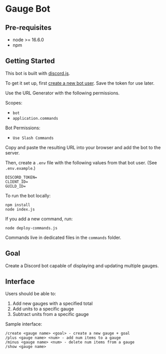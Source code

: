 # Gauge Bot

## Pre-requisites

- node >= 16.6.0
- npm

## Getting Started

This bot is built with [discord.js](https://discord.js.org/).

To get it set up, first [create a new bot user](https://discordjs.guide/preparations/setting-up-a-bot-application.html). Save the token for use later.

Use the URL Generator with the following permissions.

Scopes:

- `bot`
- `application.commands`

Bot Permissions:

- `Use Slash Commands`

Copy and paste the resulting URL into your browser and add the bot to the server.

Then, create a `.env` file with the following values from that bot user. (See `.env.example`.)

```
DISCORD_TOKEN=
CLIENT_ID=
GUILD_ID=
```

To run the bot locally:

```
npm install
node index.js
```

If you add a new command, run:

`node deploy-commands.js`

Commands live in dedicated files in the `commands` folder.

## Goal

Create a Discord bot capable of displaying and updating multiple gauges.

## Interface

Users should be able to:

1. Add new gauges with a specified total
2. Add units to a specific gauge
3. Subtract units from a specific gauge

Sample interface:

```
/create <gauge name> <goal> - create a new gauge + goal
/plus <gauge name> <num> - add num items to a gauge
/minus <gauge name> <num> - delete num items from a gauge
/show <gauge name>
```